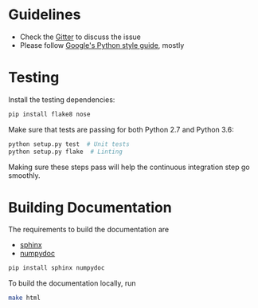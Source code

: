 # Guidelines

- Check the [Gitter](https://gitter.im/KordingLab/spykes) to discuss the issue
- Please follow [Google's Python style guide](https://google.github.io/styleguide/pyguide.html), mostly

# Testing

Install the testing dependencies:

```bash
pip install flake8 nose
```

Make sure that tests are passing for both Python 2.7 and Python 3.6:

```bash
python setup.py test  # Unit tests
python setup.py flake  # Linting
```

Making sure these steps pass will help the continuous integration step go smoothly.

# Building Documentation

The requirements to build the documentation are

- [sphinx](https://github.com/sphinx-doc/sphinx/)
- [numpydoc](https://github.com/numpy/numdoc/)

```bash
pip install sphinx numpydoc
```

To build the documentation locally, run

```bash
make html
```
